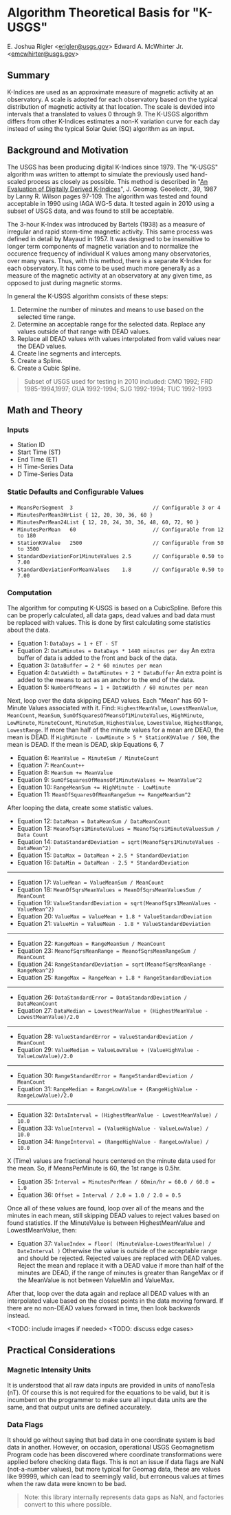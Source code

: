 
# Algorithm Theoretical Basis for "K-USGS"

E. Joshua Rigler &lt;[erigler@usgs.gov](mailto:erigler@usgs.gov)&gt;
Edward A. McWhirter Jr. &lt;[emcwhirter@usgs.gov](mailto:emcwhirter@usgs.gov)&gt;


## Summary

K-Indices are used as an approximate measure of magnetic activity at an
observatory. A scale is adopted for each observatory based on the typical
distribution of magnetic activity at that location. The scale is devided into
intervals that a translated to values 0 through 9. The K-USGS algorithm differs
from other K-Indices estimates a non-K variation curve for each day instead of
using the typical Solar Quiet (SQ) algorithm as an input.


## Background and Motivation

The USGS has been producing digital K-Indices since 1979. The "K-USGS" algorithm
was written to attempt to simulate the previously used hand-scaled process as
closely as possible. This method is described in "[An Evaluation of Digitally
Derived K-Indices][]", J. Geomag. Geoelectr., 39, 1987 by Lanny R. Wilson pages
97-109. The algorithm was tested and found acceptable in 1990 using IAGA WG-5
data. It tested again in 2010 using a subset of USGS data, and was found to
still be acceptable.

[An Evaluation of Digitally Derived K-Indices]: https://www.jstage.jst.go.jp/article/jgg1949/39/2/39_2_97/_article

The 3-hour K-Index was introduced by Bartels (1938) as a measure of irregular
and rapid storm-time magnetic activity. This same process was defined in detail
by Mayaud in 1957. It was designed to be insensitive to longer term components
of magnetic variation and to normalize the occurence frequency of individual K
values among many observatories, over many years. Thus, with this method, there
is a separate K-Index for each observatory. It has come to be used much more
generally as a measure of the magnetic activity at an observatory at any given
time, as opposed to just during magnetic storms.

In general the K-USGS algorithm consists of these steps:
1. Determine the number of minutes and means to use based on the selected time
   range.
1. Determine an acceptable range for the selected data. Replace any values
   outside of that range with DEAD values.
1. Replace all DEAD values with values interpolated from valid values near the
   DEAD values.
1. Create line segments and intercepts.
1. Create a Spline.
1. Create a Cubic Spline.

> Subset of USGS used for testing in 2010 included:
> CMO 1992; FRD 1985-1994,1997; GUA 1992-1994; SJG 1992-1994; TUC 1992-1993


## Math and Theory

### Inputs ###
- Station ID
- Start Time (ST)
- End Time (ET)
- H Time-Series Data
- D Time-Series Data

### Static Defaults and Configurable Values ###
* `MeansPerSegment  3                          // Configurable 3 or 4`
* `MinutesPerMean3HrList { 12, 20, 30, 36, 60 }`
* `MinutesPerMean24List { 12, 20, 24, 30, 36, 48, 60, 72, 90 }`
* `MinutesPerMean   60                         // Configurable from 12 to 180`
* `StationK9Value   2500                       // Configurable from 50 to 3500`
* `StandardDeviationFor1MinuteValues 2.5       // Configurable 0.50 to 7.00`
* `StandardDeviationForMeanValues    1.8       // Configurable 0.50 to 7.00`

### Computation ###
The algorithm for computing K-USGS is based on a CubicSpline. Before this can
be properly calculated, all data gaps, dead values and bad data must be
replaced with values. This is done by first calculating some statistics about
the data.

* Equation 1: `DataDays = 1 + ET - ST`
* Equation 2: `DataMinutes = DataDays * 1440 minutes per day`
An extra buffer of data is added to the front and back of the data.
* Equation 3: `DataBuffer = 2 * 60 minutes per mean`
* Equation 4: `DataWidth = DataMinutes + 2 * DataBuffer`
An extra point is added to the means to act as an anchor to the end of the data.
* Equation 5: `NumberOfMeans = 1 + DataWidth / 60 minutes per mean`

Next, loop over the data skipping DEAD values. Each "Mean"
has 60 1-Minute Values associated with it. Find:
`HighestMeanValue`, `LowestMeanValue`, `MeanCount`, `MeanSum`,
`SumOfSquaresOfMeansOf1MinuteValues`, `HighMinute`, `LowMinute`,
`MinuteCount`, `MinuteSum`, `HighestValue`, `LowestValue`, `HighestRange`,
`LowestRange`.
If more than half of the minute values for a mean are DEAD, the mean is DEAD.
If `HighMinute - LowMinute > 5 * StationK9Value / 500`, the mean is DEAD.
If the mean is DEAD, skip Equations 6, 7

* Equation 6: `MeanValue = MinuteSum / MinuteCount`
* Equation 7: `MeanCount++`
* Equation 8: `MeanSum += MeanValue`
* Equation 9: `SumOfSquaresOfMeansOf1MinuteValues += MeanValue^2`
* Equation 10: `RangeMeanSum += HighMinute - LowMinute`
* Equation 11: `MeanOfSquaresOfMeanRangeSum += RangeMeanSum^2`

After looping the data, create some statistic values.
* Equation 12: `DataMean = DataMeanSum / DataMeanCount`
* Equation 13: `MeanofSqrs1MinuteValues = MeanofSqrs1MinuteValuesSum / Data Count`
* Equation 14: `DataStandardDeviation = sqrt(MeanofSqrs1MinuteValues - DataMean^2)`
* Equation 15: `DataMax = DataMean + 2.5 * StandardDeviation`
* Equation 16: `DataMin = DataMean - 2.5 * StandardDeviation`
-------------------------------------------------------------------
* Equation 17: `ValueMean = ValueMeanSum / MeanCount`
* Equation 18: `MeanOfSqrsMeanValues = MeanOfSqrsMeanValuesSum / MeanCount`
* Equation 19: `ValueStandardDeviation = sqrt(MeanofSqrs1MeanValues - ValueMean^2)`
* Equation 20: `ValueMax = ValueMean + 1.8 * ValueStandardDeviation`
* Equation 21: `ValueMin = ValueMean - 1.8 * ValueStandardDeviation`
-------------------------------------------------------------------
* Equation 22: `RangeMean = RangeMeanSum / MeanCount`
* Equation 23: `MeanofSqrsMeanRange = MeanofSqrsMeanRangeSum / MeanCount`
* Equation 24: `RangeStandardDeviation = sqrt(MeanofSqrsMeanRange - RangeMean^2)`
* Equation 25: `RangeMax = RangeMean + 1.8 * RangeStandardDeviation`
-------------------------------------------------------------------
* Equation 26: `DataStandardError = DataStandardDeviation / DataMeanCount`
* Equation 27: `DataMedian = LowestMeanValue + (HighestMeanValue - LowestMeanValue)/2.0`
-------------------------------------------------------------------
* Equation 28: `ValueStandardError = ValueStandardDeviation / MeanCount`
* Equation 29: `ValueMedian = ValueLowValue + (ValueHighValue - ValueLowValue)/2.0`
-------------------------------------------------------------------
* Equation 30: `RangeStandardError = RangeStandardDeviation / MeanCount`
* Equation 31: `RangeMedian = RangeLowValue + (RangeHighValue - RangeLowValue)/2.0`
-------------------------------------------------------------------
* Equation 32: `DataInterval = (HighestMeanValue - LowestMeanValue) / 10.0`
* Equation 33: `ValueInterval = (ValueHighValue - ValueLowValue) / 10.0`
* Equation 34: `RangeInterval = (RangeHighValue - RangeLowValue) / 10.0`

X (Time) values are fractional hours centered on the minute data used for the
mean. So, if MeansPerMinute is 60, the 1st range is 0.5hr.
* Equation 35: `Interval = MinutesPerMean / 60min/hr = 60.0 / 60.0 = 1.0`
* Equation 36: `Offset = Interval / 2.0 = 1.0 / 2.0 = 0.5`

Once all of these values are found, loop over all of the means and the minutes
in each mean, still skipping DEAD values to reject values based on found
statistics. If the MinuteValue is between HighestMeanValue and LowestMeanValue,
then:
* Equation 37: `ValueIndex = Floor( (MinuteValue-LowestMeanValue) / DateInterval )`
Otherwise the value is outside of the acceptable range and should be rejected.
Rejected values are replaced with DEAD values. Reject the mean and replace it
with a DEAD value if more than half of the minutes are DEAD, if the range of
minutes is greater than RangeMax or if the MeanValue is not between ValueMin
and ValueMax.

After that, loop over the data again and replace all DEAD values with an
interpolated value based on the closest points in the data moving forward. If
there are no non-DEAD values forward in time, then look backwards instead.


<TODO: include images if needed>
<TODO: discuss edge cases>


## Practical Considerations

### Magnetic Intensity Units

It is understood that all raw data inputs are provided in units of nanoTesla
(nT). Of course this is not required for the equations to be valid, but it is
incumbent on the programmer to make sure all input data units are the same, and
that output units are defined accurately.

### Data Flags

It should go without saying that bad data in one coordinate system is bad data
in another. However, on occasion, operational USGS Geomagnetism Program code has
been discovered where coordinate transformations were applied before checking
data flags. This is not an issue if data flags are NaN (not-a-number values),
but more typical for Geomag data, these are values like 99999, which can lead to
seemingly valid, but erroneous values at times when the raw data were known to
be bad.

> Note: this library internally represents data gaps as NaN, and factories
> convert to this where possible.
